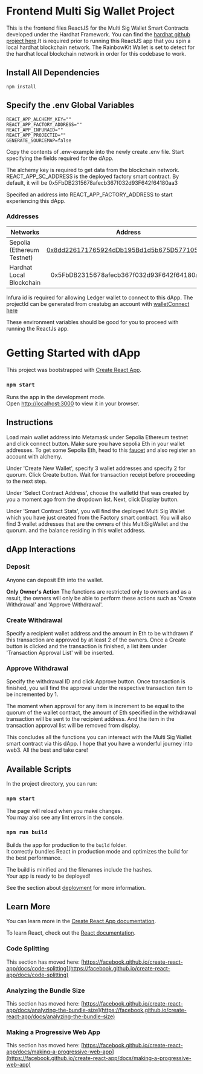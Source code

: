 # Frontend Multi Sig Wallet Project

This is the frontend files ReactJS for the Multi Sig Wallet Smart Contracts developed under the Hardhat Framework. You can find the [hardhat github project here](https://github.com/warrenseah/multi-sig-wallet).It is required prior to running this ReactJS app that you spin a local hardhat blockchain network. The RainbowKit Wallet is set to detect for the hardhat local blockchain network in order for this codebase to work.

## Install All Dependencies

`npm install`

## Specify the .env Global Variables

```shell
REACT_APP_ALCHEMY_KEY=""
REACT_APP_FACTORY_ADDRESS=""
REACT_APP_INFURAID=""
REACT_APP_PROJECTID=""
GENERATE_SOURCEMAP=false
```

Copy the contents of .env-example into the newly create .env file. Start specifying the fields required for the dApp.

The alchemy key is required to get data from the blockchain network. REACT_APP_SC_ADDRESS is the deployed factory smart contract. By default, it will be 0x5FbDB2315678afecb367f032d93F642f64180aa3

Specifed an address into REACT_APP_FACTORY_ADDRESS to start experiencing this dApp.

### Addresses

| Networks                   |                                                            Address                                                            |
| -------------------------- | :---------------------------------------------------------------------------------------------------------------------------: |
| Sepolia (Ethereum Testnet) | [0x8dd226171765924dDb195Bd1d5b675D577105D99](https://sepolia.etherscan.io/address/0x8dd226171765924dDb195Bd1d5b675D577105D99) |
| Hardhat Local Blockchain   |                                          0x5FbDB2315678afecb367f032d93F642f64180aa3                                           |

Infura id is required for allowing Ledger wallet to connect to this dApp. The projectId can be generated from creatubg an account with [walletConnect here](https://cloud.walletconnect.com/sign-in)

These environment variables should be good for you to proceed with running the ReactJs app.

# Getting Started with dApp

This project was bootstrapped with [Create React App](https://github.com/facebook/create-react-app).

### `npm start`

Runs the app in the development mode.\
Open [http://localhost:3000](http://localhost:3000) to view it in your browser.

## Instructions

Load main wallet address into Metamask under Sepolia Ethereum testnet and click connect button. Make sure you have sepolia Eth in your wallet addresses. To get some Sepolia Eth, head to this [faucet](https://sepoliafaucet.com/) and also register an account with alchemy.

Under 'Create New Wallet', specify 3 wallet addresses and specify 2 for quorum. Click Create button. Wait for transaction receipt before proceeding to the next step.

Under 'Select Contract Address', choose the walletId that was created by you a moment ago from the dropdown list. Next, click Display button.

Under 'Smart Contract Stats', you will find the deployed Multi Sig Wallet which you have just created from the Factory smart contract. You will also find 3 wallet addresses that are the owners of this MultiSigWallet and the quorum. and the balance residing in this wallet address.

## dApp Interactions

### Deposit

Anyone can deposit Eth into the wallet.

**Only Owner's Action**
The functions are restricted only to owners and as a result, the owners will only be able to perform these actions such as 'Create Withdrawal' and 'Approve Withdrawal'.

### Create Withdrawal

Specify a recipient wallet address and the amount in Eth to be withdrawn if this transaction are approved by at least 2 of the owners. Once a Create button is clicked and the transaction is finished, a list item under 'Transaction Approval List' will be inserted.

### Approve Withdrawal

Specify the withdrawal ID and click Approve button. Once transaction is finished, you will find the approval under the respective transaction item to be incremented by 1.

The moment when approval for any item is increment to be equal to the quorum of the wallet contract, the amount of Eth specified in the withdrawal transaction will be sent to the recipient address. And the item in the transaction approval list will be removed from display.

This concludes all the functions you can intereact with the Multi Sig Wallet smart contract via this dApp. I hope that you have a wonderful journey into web3. All the best and take care!

## Available Scripts

In the project directory, you can run:

### `npm start`

The page will reload when you make changes.\
You may also see any lint errors in the console.

### `npm run build`

Builds the app for production to the `build` folder.\
It correctly bundles React in production mode and optimizes the build for the best performance.

The build is minified and the filenames include the hashes.\
Your app is ready to be deployed!

See the section about [deployment](https://facebook.github.io/create-react-app/docs/deployment) for more information.

## Learn More

You can learn more in the [Create React App documentation](https://facebook.github.io/create-react-app/docs/getting-started).

To learn React, check out the [React documentation](https://reactjs.org/).

### Code Splitting

This section has moved here: [https://facebook.github.io/create-react-app/docs/code-splitting](https://facebook.github.io/create-react-app/docs/code-splitting)

### Analyzing the Bundle Size

This section has moved here: [https://facebook.github.io/create-react-app/docs/analyzing-the-bundle-size](https://facebook.github.io/create-react-app/docs/analyzing-the-bundle-size)

### Making a Progressive Web App

This section has moved here: [https://facebook.github.io/create-react-app/docs/making-a-progressive-web-app](https://facebook.github.io/create-react-app/docs/making-a-progressive-web-app)
